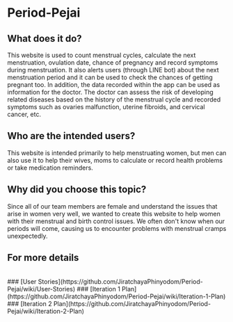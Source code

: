 # Period-Pejai

## What does it do?

This website is used to count menstrual cycles, calculate the next menstruation, ovulation date, chance of pregnancy and record symptoms during menstruation. It also alerts users (through LINE bot) about the next menstruation period and it can be used to check the chances of getting pregnant too. In addition, the data recorded within the app can be used as information for the doctor. The doctor can assess the risk of developing related diseases based on the history of the menstrual cycle and recorded symptoms such as ovaries malfunction, uterine fibroids, and cervical cancer, etc.

## Who are the intended users?

This website is intended primarily to help menstruating women, but men can also use it to help their wives, moms to calculate or record health problems or take medication reminders.

## Why did you choose this topic?

Since all of our team members are female and understand the issues that arise in women very well, we wanted to create this website to help women with their menstrual and birth control issues. We often don't know when our periods will come, causing us to encounter problems with menstrual cramps unexpectedly.


## For more details
<br>
### [User Stories](https://github.com/JiratchayaPhinyodom/Period-Pejai/wiki/User-Stories)
### [Iteration 1 Plan](https://github.com/JiratchayaPhinyodom/Period-Pejai/wiki/Iteration-1-Plan)
### [Iteration 2 Plan](https://github.com/JiratchayaPhinyodom/Period-Pejai/wiki/Iteration-2-Plan)
<br>
